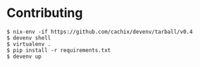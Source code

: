# Contributing

    $ nix-env -if https://github.com/cachix/devenv/tarball/v0.4
    $ devenv shell
    $ virtualenv .
    $ pip install -r requirements.txt
    $ devenv up